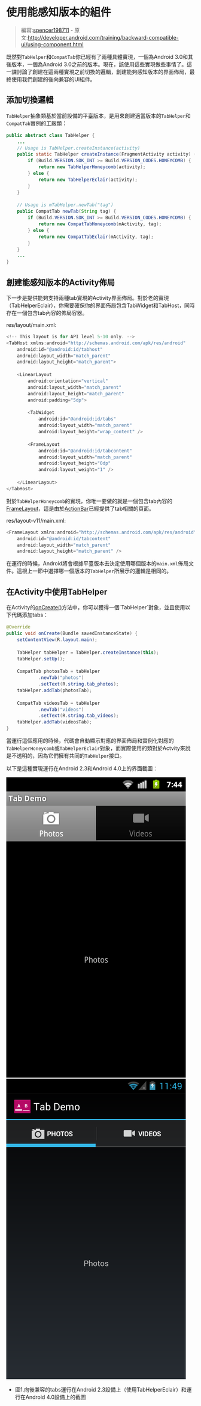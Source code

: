 # 使用能感知版本的組件

> 編寫:[spencer198711](https://github.com/spencer198711) - 原文:<http://developer.android.com/training/backward-compatible-ui/using-component.html>

既然對`TabHelper`和`CompatTab`你已經有了兩種具體實現，一個為Android 3.0和其後版本，一個為Android 3.0之前的版本。現在，該使用這些實現做些事情了。這一課討論了創建在這兩種實現之前切換的邏輯，創建能夠感知版本的界面佈局，最終使用我們創建的後向兼容的UI組件。

## 添加切換邏輯
`TabHelper`抽象類基於當前設備的平臺版本，是用來創建適當版本的`TabHelper`和`CompatTab`實例的工廠類：

```java
public abstract class TabHelper {
    ...
    // Usage is TabHelper.createInstance(activity)
    public static TabHelper createInstance(FragmentActivity activity) {
        if (Build.VERSION.SDK_INT >= Build.VERSION_CODES.HONEYCOMB) {
            return new TabHelperHoneycomb(activity);
        } else {
            return new TabHelperEclair(activity);
        }
    }

    // Usage is mTabHelper.newTab("tag")
    public CompatTab newTab(String tag) {
        if (Build.VERSION.SDK_INT >= Build.VERSION_CODES.HONEYCOMB) {
            return new CompatTabHoneycomb(mActivity, tag);
        } else {
            return new CompatTabEclair(mActivity, tag);
        }
    }
    ...
}
```

## 創建能感知版本的Activity佈局

下一步是提供能夠支持兩種tab實現的Activity界面佈局。對於老的實現（TabHelperEclair），你需要確保你的界面佈局包含TabWidget和TabHost，同時存在一個包含tab內容的佈局容器。

res/layout/main.xml:

```java
<!-- This layout is for API level 5-10 only. -->
<TabHost xmlns:android="http://schemas.android.com/apk/res/android"
    android:id="@android:id/tabhost"
    android:layout_width="match_parent"
    android:layout_height="match_parent">

    <LinearLayout
        android:orientation="vertical"
        android:layout_width="match_parent"
        android:layout_height="match_parent"
        android:padding="5dp">

        <TabWidget
            android:id="@android:id/tabs"
            android:layout_width="match_parent"
            android:layout_height="wrap_content" />

        <FrameLayout
            android:id="@android:id/tabcontent"
            android:layout_width="match_parent"
            android:layout_height="0dp"
            android:layout_weight="1" />

    </LinearLayout>
</TabHost>
```

對於`TabHelperHoneycomb`的實現，你唯一要做的就是一個包含tab內容的[FrameLayout](http://developer.android.com/reference/android/widget/FrameLayout.html)，這是由於[ActionBar](http://developer.android.com/reference/android/app/ActionBar.html)已經提供了tab相關的頁面。

res/layout-v11/main.xml:

```java
<FrameLayout xmlns:android="http://schemas.android.com/apk/res/android"
    android:id="@android:id/tabcontent"
    android:layout_width="match_parent"
    android:layout_height="match_parent" />
```

在運行的時候，Android將會根據平臺版本去決定使用哪個版本的`main.xml`佈局文件。這根上一節中選擇哪一個版本的`TabHelper`所展示的邏輯是相同的。

## 在Activity中使用TabHelper

在Activity的[onCreate()](http://developer.android.com/reference/android/app/Activity.html#onCreate(android.os.Bundle))方法中，你可以獲得一個`TabHelper`對象，並且使用以下代碼添加tabs：

```java
@Override
public void onCreate(Bundle savedInstanceState) {
    setContentView(R.layout.main);

    TabHelper tabHelper = TabHelper.createInstance(this);
    tabHelper.setUp();

    CompatTab photosTab = tabHelper
            .newTab("photos")
            .setText(R.string.tab_photos);
    tabHelper.addTab(photosTab);

    CompatTab videosTab = tabHelper
            .newTab("videos")
            .setText(R.string.tab_videos);
    tabHelper.addTab(videosTab);
}
```

當運行這個應用的時候，代碼會自動顯示對應的界面佈局和實例化對應的`TabHelperHoneycomb`或`TabHelperEclair`對象，而實際使用的類對於Actvity來說是不透明的，因為它們擁有共同的`TabHelper`接口。

以下是這種實現運行在Android 2.3和Android 4.0上的界面截圖：

![backward-compatible-ui-gb](backward-compatible-ui-gb.png)
![backward-compatible-ui-ics](backward-compatible-ui-ics.png)

* 圖1.向後兼容的tabs運行在Android 2.3設備上（使用TabHelperEclair）和運行在Android 4.0設備上的截圖

